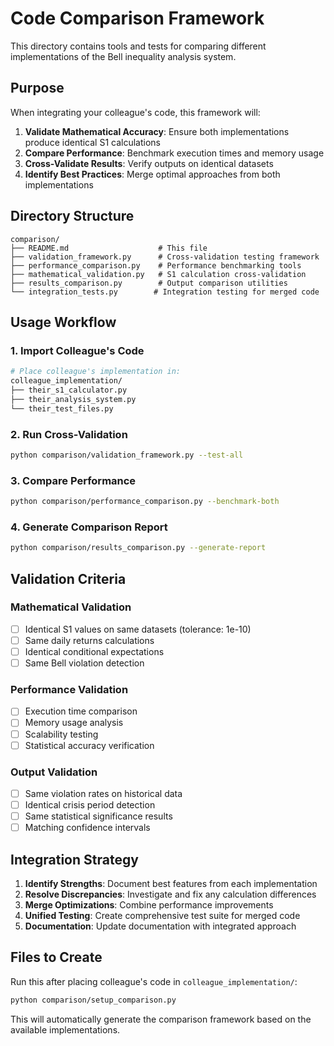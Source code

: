 # Code Comparison Framework

This directory contains tools and tests for comparing different implementations of the Bell inequality analysis system.

## Purpose

When integrating your colleague's code, this framework will:

1. **Validate Mathematical Accuracy**: Ensure both implementations produce identical S1 calculations
2. **Compare Performance**: Benchmark execution times and memory usage
3. **Cross-Validate Results**: Verify outputs on identical datasets
4. **Identify Best Practices**: Merge optimal approaches from both implementations

## Directory Structure

```
comparison/
├── README.md                    # This file
├── validation_framework.py      # Cross-validation testing framework
├── performance_comparison.py    # Performance benchmarking tools
├── mathematical_validation.py   # S1 calculation cross-validation
├── results_comparison.py        # Output comparison utilities
└── integration_tests.py        # Integration testing for merged code
```

## Usage Workflow

### 1. Import Colleague's Code
```bash
# Place colleague's implementation in:
colleague_implementation/
├── their_s1_calculator.py
├── their_analysis_system.py
└── their_test_files.py
```

### 2. Run Cross-Validation
```bash
python comparison/validation_framework.py --test-all
```

### 3. Compare Performance
```bash
python comparison/performance_comparison.py --benchmark-both
```

### 4. Generate Comparison Report
```bash
python comparison/results_comparison.py --generate-report
```

## Validation Criteria

### Mathematical Validation
- [ ] Identical S1 values on same datasets (tolerance: 1e-10)
- [ ] Same daily returns calculations
- [ ] Identical conditional expectations
- [ ] Same Bell violation detection

### Performance Validation
- [ ] Execution time comparison
- [ ] Memory usage analysis
- [ ] Scalability testing
- [ ] Statistical accuracy verification

### Output Validation
- [ ] Same violation rates on historical data
- [ ] Identical crisis period detection
- [ ] Same statistical significance results
- [ ] Matching confidence intervals

## Integration Strategy

1. **Identify Strengths**: Document best features from each implementation
2. **Resolve Discrepancies**: Investigate and fix any calculation differences
3. **Merge Optimizations**: Combine performance improvements
4. **Unified Testing**: Create comprehensive test suite for merged code
5. **Documentation**: Update documentation with integrated approach

## Files to Create

Run this after placing colleague's code in `colleague_implementation/`:

```bash
python comparison/setup_comparison.py
```

This will automatically generate the comparison framework based on the available implementations.